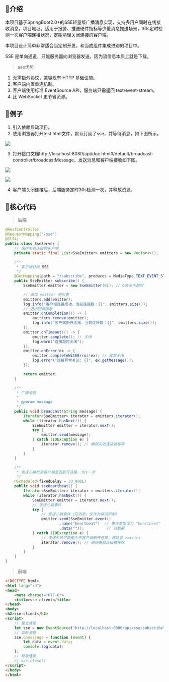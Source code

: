 ## 🎄介绍

本项目基于SpringBoot2.0+的SSE轻量级广播消息实现，支持多用户同时在线接收消息，项目地址。适用于报警、推送硬件指标等少量消息推送场景，30s定时检测一次客户端连接状况，定期清理关闭连接的客户端。

本项目设计简单非常适合当定制开发，和当成组件集成进别的项目中。

SSE 是单向通道，只能服务器向浏览器发送，因为流信息本质上就是下载。

> sse优势

1. 无需额外协议，兼容现有 HTTP 基础设施。 
2. 客户端内置重连机制。
3. 客户端使用标准 EventSource API，服务端只需返回 text/event-stream。
4. 比 WebSocket 更节省资源。

## 🎃例子

1. 引入依赖启动项目。
2. 使用浏览器打开test.html文件，默认订阅了sse，并等待消息，如下图所示。

![](图片/Snipaste_2025-04-08_22-45-47.png)

3. 打开接口文档http://localhost:8080/api/doc.html#/default/broadcast-controller/broadcastMessage，发送消息和客户端接收如下图。

![](图片/Snipaste_2025-04-08_22-49-13.png)

![](图片/Snipaste_2025-04-08_22-49-29.png)

4. 客户端关闭连接后，后端服务定时30s检测一次，并释放资源。

## 🎉核心代码

>  后端

```java
@RestController
@RequestMapping("/sse")
@Slf4j
public class SseServer {
    // 保存所有连接的客户端
    private static final List<SseEmitter> emitters = new Vector<>();

    /**
     * 客户端订阅 SSE
     */
    @GetMapping(path = "/subscribe", produces = MediaType.TEXT_EVENT_STREAM_VALUE)
    public SseEmitter subscribe() {
        SseEmitter emitter = new SseEmitter(0L); // 0表示不超时

        // 添加 emitter 到列表
        emitters.add(emitter);
        log.info("客户端连接成功，当前连接数：{}", emitters.size());
        // 退出回调函数
        emitter.onCompletion(() -> {
            emitters.remove(emitter);
            log.info("客户端断开连接，当前连接数：{}", emitters.size());
        });
        emitter.onTimeout(() -> {
            emitter.complete(); // 关闭
            log.warn("连接超时关闭");
        });
        emitter.onError(ex -> {
            emitter.completeWithError(ex); // 异常关闭
            log.error("连接异常关闭: {}", ex.getMessage());
        });

        return emitter;
    }

    /**
     * 广播消息
     *
     * @param message
     */
    public void broadcast(String message) {
        Iterator<SseEmitter> iterator = emitters.iterator();
        while (iterator.hasNext()) {
            SseEmitter emitter = iterator.next();
            try {
                emitter.send(message);
            } catch (IOException e) {
                iterator.remove(); // 确保失效连接被移除
            }
        }
    }

    /**
     * 发送心跳检测客户端是否断开连接，30s一次
     */
    @Scheduled(fixedDelay = 30_000L)
    public void sseHeartbeat() {
        Iterator<SseEmitter> iterator = emitters.iterator();
        while (iterator.hasNext()) {
            SseEmitter emitter = iterator.next();
            // 发送心跳事件
            try {
                // 发送心跳事件（空消息，仅作为保活机制）
                emitter.send(SseEmitter.event()
                        .name("heartbeat")  // 事件类型设为 "heartbeat"
                        .data(""));          // 空数据
            } catch (IOException e) {
                // 发送失败可能是由于客户端断开连接，移除该 emitter
                iterator.remove(); // 确保失效连接被移除
            }
        }
    }
}
```

> 前端

```html
<!DOCTYPE html>
<html lang="zh">
<head>
    <meta charset="UTF-8">
    <title>sse-client</title>
</head>
<body>
<h2>sse-client</h2>
<script>
    // 建立连接
    let sse = new EventSource("http://localhost:8080/api/sse/subscribe");
    // 监听消息
    sse.onmessage = function (event) {
        let data = event.data;
        console.log(data);
    };
    // 释放连接
    // sse.close()
</script>
</body>
</html>
```

